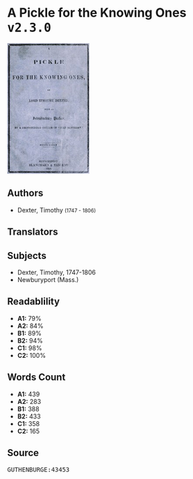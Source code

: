 # A Pickle for the Knowing Ones <kbd>v2.3.0</kbd>

![](./cover.medium.jpg "")

## Authors


 - Dexter, Timothy <small>(1747 - 1806)</small>

## Translators



## Subjects


 - Dexter, Timothy, 1747-1806
 - Newburyport (Mass.)

## Readablility


 - **A1:** 79%
 - **A2:** 84%
 - **B1:** 89%
 - **B2:** 94%
 - **C1:** 98%
 - **C2:** 100%

## Words Count


 - **A1:** 439
 - **A2:** 283
 - **B1:** 388
 - **B2:** 433
 - **C1:** 358
 - **C2:** 165

## Source


<kbd>GUTHENBURGE:43453</kbd>

